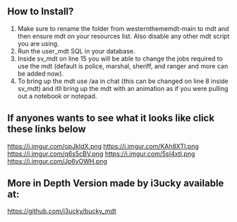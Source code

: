 ## How to Install?

1. Make sure to rename the folder from westernthememdt-main to mdt and then ensure mdt on your resources list. Also disable any other mdt script you are using.
2. Run the user_mdt SQL in your database.
3. Inside sv_mdt on line 15 you will be able to change the jobs required to use the mdt (default is police, marshal, sheriff, and ranger and more can be added now).
4. To bring up the mdt use /aa in chat (this can be changed on line 8 inside sv_mdt) and itll bring up the mdt with an animation as if you were pulling out a notebook or notepad.

## If anyones wants to see what it looks like click these links below
https://i.imgur.com/opJkIdX.png
https://i.imgur.com/KAh8XTl.png
https://i.imgur.com/q6s5cBV.png
https://i.imgur.com/5sI4xtI.png
https://i.imgur.com/Jp6yOWH.png

## More in Depth Version made by i3ucky available at:
https://github.com/i3ucky/bucky_mdt  
